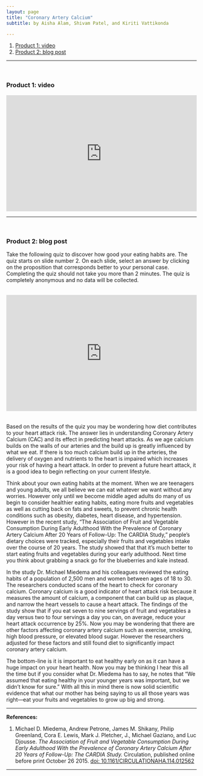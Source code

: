 ```yaml
---
layout: page
title: "Coronary Artery Calcium"
subtitle: by Aisha Alam, Shivam Patel, and Kiriti Vattikonda

---
```


1. [Product 1: video](#video)
2. [Product 2: blog post](#post)

---
<a name="video" style="display: block; position: relative; top: -50px; visibility: hidden;"></a><br>

### Product 1: video

<div style="position: relative; width: 100%; height: 0; padding-bottom: 61%;">
  <iframe style="position: absolute; width: 100%; height: 100%; left: 0; top: 0;" src="https://www.youtube.com/embed/68O6AWC-rJE" frameborder="0" allowfullscreen></iframe>
</div>

---
<a name="post" style="display: block; position: relative; top: -50px; visibility: hidden;"></a><br>

### Product 2: blog post

Take the following quiz to discover how good your eating habits are. The quiz starts on slide number 2. On each slide, select an answer by clicking on the proposition that corresponds better to your personal case. Completing the quiz should not take you more than 2 minutes. The quiz is completely anonymous and no data will be collected.

<br>

<div style="position: relative; width: 100%; height: 0; padding-bottom: 61%;">
  <iframe style="position: absolute; width: 100%; height: 100%; left: 0; top: 0;" src="https://docs.google.com/presentation/d/1W7g_V41MDIrntdcVqiB80PXaAg2EMukIDnbn4pecHrM/embed?start=false&loop=false&delayms=3000" frameborder="0" allowfullscreen="true" mozallowfullscreen="true" webkitallowfullscreen="true"></iframe>
</div>

<br>

Based on the results of the quiz you may be wondering how diet contributes to your heart attack risk. The answer lies in understanding Coronary Artery Calcium (CAC) and its effect in predicting heart attacks. As we age calcium builds on the walls of our arteries and the build up is greatly influenced by what we eat. If there is too much calcium build up in the arteries, the delivery of oxygen and nutrients to the heart is impaired which increases your risk of having a heart attack. In order to prevent a future heart attack, it is a good idea to begin reflecting on your current lifestyle.

Think about your own eating habits at the moment. When we are teenagers and young adults, we all believe we can eat whatever we want without any worries. However only until we become middle aged adults do many of us begin to consider healthier eating habits, eating more fruits and vegetables as well as cutting back on fats and sweets, to prevent chronic health conditions such as obesity, diabetes, heart disease, and hypertension. However in the recent study, “The Association of Fruit and Vegetable Consumption During Early Adulthood With the Prevalence of Coronary Artery Calcium After 20 Years of Follow-Up: The CARDIA Study,”  people’s dietary choices were tracked, especially their fruits and vegetables intake over the course of 20 years. The study showed that that it’s much better to start eating fruits and vegetables during your early adulthood. Next time you think about grabbing a snack go for the blueberries and kale instead.

In the study Dr. Michael Miedema and his colleagues reviewed the eating habits of a population of 2,500 men and women between ages of 18 to 30. The researchers conducted scans of the heart to check for coronary calcium. Coronary calcium is a good indicator of heart attack risk because it measures the amount of calcium, a component that can build up as plaque, and narrow the heart vessels to cause a heart attack. The findings of the study show that if you eat seven to nine servings of fruit and vegetables a day versus two to four servings a day you can, on average, reduce your heart attack occurrence by 25%. Now you may be wondering that there are other factors affecting coronary artery calcium such as exercise, smoking, high blood pressure, or elevated blood sugar. However the researchers adjusted for these factors and still found diet to significantly impact coronary artery calcium.  

The bottom-line is it is important to eat healthy early on as it can have a huge impact on your heart health. Now you may be thinking I hear this all the time but if you consider what Dr. Miedema has to say, he notes that “We assumed that eating healthy in your younger years was important, but we didn’t know for sure.” With all this in mind there is now solid scientific evidence that what our mother has being saying to us all those years was right—eat your fruits and vegetables to grow up big and strong.

---

__References:__

1. Michael D. Miedema, Andrew Petrone, James M. Shikany, Philip Greenland, Cora E. Lewis, Mark J. Pletcher, J., Michael Gaziano, and Luc Djousse. *The Association of Fruit and Vegetable Consumption During Early Adulthood With the Prevalence of Coronary Artery Calcium After 20 Years of Follow-Up: The CARDIA Study.* Circulation, published online before print October 26 2015. [doi: 10.1161/CIRCULATIONAHA.114.012562](http://circ.ahajournals.org/content/early/2015/10/14/CIRCULATIONAHA.114.012562.abstract)


---
